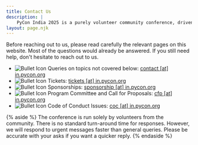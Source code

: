 ```yaml
---
title: Contact Us
description: |
    PyCon India 2025 is a purely volunteer community conference, driven by people passionate about Python.
layout: page.njk
---
```


Before reaching out to us, please read carefully the relevant pages on this website. Most of the questions would already be answered.
If you still need help, don't hesitate to reach out to us.

<div class="text-[#000000] lg:pr-10">
    <ul class="list-none">
        <li class="flex">
            <img src="{{ env.baseUrl }}img/assets/circle-lime.svg" alt="Bullet Icon" class="w-4 h-4 mr-2 mt-1">
            <span><span class="font-bold">Queries on topics not covered below:</span> <a href="mailto:contact@in.pycon.org">contact [at] in.pycon.org</a></span>
        </li>
        <li class="flex">
            <img src="{{ env.baseUrl }}img/assets/circle-lime.svg" alt="Bullet Icon" class="w-4 h-4 mr-2 mt-1">
            <span><span class="font-bold">Tickets:</span> <a href="mailto:tickets@in.pycon.org">tickets [at] in.pycon.org</a></span>
        </li>
        <li class="flex">
            <img src="{{ env.baseUrl }}img/assets/circle-lime.svg" alt="Bullet Icon" class="w-4 h-4 mr-2 mt-1">
            <span><span class="font-bold">Sponsorships:</span> <a href="mailto:sponsorship@in.pycon.org">sponsorship [at] in.pycon.org</a></span>
        </li>
        <li class="flex">
            <img src="{{ env.baseUrl }}img/assets/circle-lime.svg" alt="Bullet Icon" class="w-4 h-4 mr-2 mt-1">
            <span><span class="font-bold">Program Committee and Call for Proposals:</span> <a href="mailto:cfp@in.pycon.org">cfp [at] in.pycon.org</a></span>
        </li>
        <li class="flex">
            <img src="{{ env.baseUrl }}img/assets/circle-lime.svg" alt="Bullet Icon" class="w-4 h-4 mr-2 mt-1">
            <span><span class="font-bold">Code of Conduct Issues:</span> <a href="mailto:coc@in.pycon.org">coc [at] in.pycon.org</a></span>
        </li>
    </ul>
</div>




{% aside %}
The conference is run solely by volunteers from the community. There is no standard turn-around time for responses. However, we will respond
to urgent messages faster than general queries. Please be accurate with your asks if you want a quicker reply.
{% endaside %}
